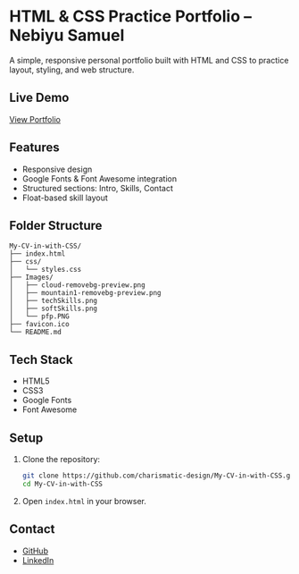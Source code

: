 # HTML & CSS Practice Portfolio – Nebiyu Samuel

A simple, responsive personal portfolio built with HTML and CSS to practice layout, styling, and web structure.

## Live Demo
[View Portfolio](https://charismatic-design.github.io/My-CV-in-with-CSS/)

## Features
- Responsive design
- Google Fonts & Font Awesome integration
- Structured sections: Intro, Skills, Contact
- Float-based skill layout

## Folder Structure
```
My-CV-in-with-CSS/
├── index.html
├── css/
│   └── styles.css
├── Images/
│   ├── cloud-removebg-preview.png
│   ├── mountain1-removebg-preview.png
│   ├── techSkills.png
│   ├── softSkills.png
│   └── pfp.PNG
├── favicon.ico
└── README.md
```

## Tech Stack
- HTML5
- CSS3
- Google Fonts
- Font Awesome

## Setup
1. Clone the repository:
    ```bash
    git clone https://github.com/charismatic-design/My-CV-in-with-CSS.git
    cd My-CV-in-with-CSS
    ```
2. Open `index.html` in your browser.

## Contact
- [GitHub](https://github.com/charismatic-design)
- [LinkedIn](https://www.linkedin.com/in/nebiyu-samuel-256851379/)